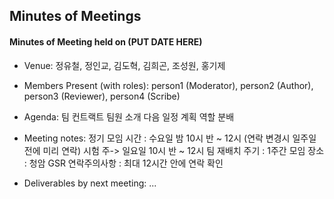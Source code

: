 Minutes of Meetings
-------------------

#### Minutes of Meeting held on (PUT DATE HERE)
- Venue: 정유철, 정인교, 김도혁, 김희곤, 조성원, 홍기제
- Members Present (with roles): person1 (Moderator), person2 (Author), person3 (Reviewer), person4 (Scribe)
- Agenda:
  팀 컨트랙트
  팀원 소개
  다음 일정 계획
  역할 분배
- Meeting notes:
  정기 모임 시간 : 수요일 밤 10시 반 ~ 12시 (연락 변경시 일주일 전에 미리 연락) 
  시험 주-> 일요일 10시 반 ~ 12시
  팀 재배치 주기 : 1주간
  모임 장소 : 청암 GSR
  연락주의사항 : 최대 12시간 안에 연락 확인

- Deliverables by next meeting:
  ...
